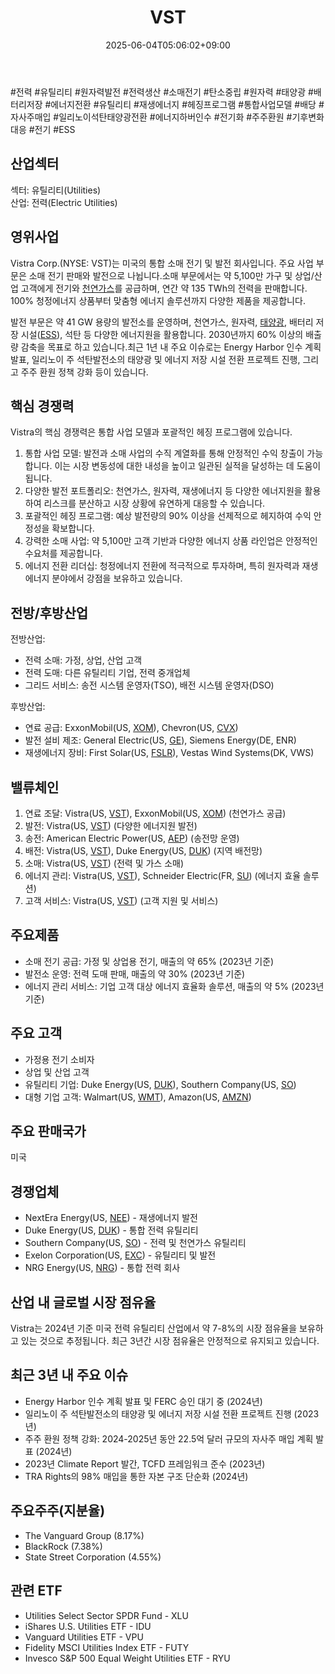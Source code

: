 ﻿---
title: "VST"
date: 2025-06-04T05:06:02+09:00
lastmod: 2025-06-04T05:06:02+09:00
type: docs
sidebar:
  open: true
weight: 944
---
<div style="display:none">
  <meta property="article:published_time" content="2025-06-03T20:06:02Z" />
  <meta property="article:modified_time" content="2025-06-03T20:06:02Z" />
</div>
#전력 #유틸리티 #원자력발전 #전력생산 #소매전기 #탄소중립 #원자력 #태양광 #배터리저장 #에너지전환 #유틸리티 #재생에너지 #헤징프로그램 #통합사업모델 #배당 #자사주매입 #일리노이석탄태양광전환 #에너지하버인수 #전기화 #주주환원 #기후변화대응 #전기 #ESS 

## 산업섹터

섹터: 유틸리티(Utilities)  
산업: 전력(Electric Utilities)

## 영위사업

Vistra Corp.(NYSE: VST)는 미국의 통합 소매 전기 및 발전 회사입니다. 주요 사업 부문은 소매 전기 판매와 발전으로 나뉩니다.소매 부문에서는 약 5,100만 가구 및 상업/산업 고객에게 전기와 [천연가스](/industry-study/천연가스/)를 공급하며, 연간 약 135 TWh의 전력을 판매합니다. 100% 청정에너지 상품부터 맞춤형 에너지 솔루션까지 다양한 제품을 제공합니다.

발전 부문은 약 41 GW 용량의 발전소를 운영하며, 천연가스, 원자력, [태양광](/industry-study/태양광/), 배터리 저장 시설([ESS](/industry-study/ess/)), 석탄 등 다양한 에너지원을 활용합니다. 2030년까지 60% 이상의 배출량 감축을 목표로 하고 있습니다.최근 1년 내 주요 이슈로는 Energy Harbor 인수 계획 발표, 일리노이 주 석탄발전소의 태양광 및 에너지 저장 시설 전환 프로젝트 진행, 그리고 주주 환원 정책 강화 등이 있습니다.

## 핵심 경쟁력

Vistra의 핵심 경쟁력은 통합 사업 모델과 포괄적인 헤징 프로그램에 있습니다.

1. 통합 사업 모델: 발전과 소매 사업의 수직 계열화를 통해 안정적인 수익 창출이 가능합니다. 이는 시장 변동성에 대한 내성을 높이고 일관된 실적을 달성하는 데 도움이 됩니다.
2. 다양한 발전 포트폴리오: 천연가스, 원자력, 재생에너지 등 다양한 에너지원을 활용하여 리스크를 분산하고 시장 상황에 유연하게 대응할 수 있습니다.
3. 포괄적인 헤징 프로그램: 예상 발전량의 90% 이상을 선제적으로 헤지하여 수익 안정성을 확보합니다.
4. 강력한 소매 사업: 약 5,100만 고객 기반과 다양한 에너지 상품 라인업은 안정적인 수요처를 제공합니다.
5. 에너지 전환 리더십: 청정에너지 전환에 적극적으로 투자하며, 특히 원자력과 재생에너지 분야에서 강점을 보유하고 있습니다.

## 전방/후방산업

전방산업:

- 전력 소매: 가정, 상업, 산업 고객
- 전력 도매: 다른 유틸리티 기업, 전력 중개업체
- 그리드 서비스: 송전 시스템 운영자(TSO), 배전 시스템 운영자(DSO)

후방산업:

- 연료 공급: ExxonMobil(US, [XOM](/company-analysis/xom/)), Chevron(US, [CVX](/company-analysis/cvx/))
- 발전 설비 제조: General Electric(US, [GE](/company-analysis/ge/)), Siemens Energy(DE, ENR)
- 재생에너지 장비: First Solar(US, [FSLR](/company-analysis/fslr/)), Vestas Wind Systems(DK, VWS)

## 밸류체인

1. 연료 조달: Vistra(US, [VST](/company-analysis/vst/)), ExxonMobil(US, [XOM](/company-analysis/xom/)) (천연가스 공급)
2. 발전: Vistra(US, [VST](/company-analysis/vst/)) (다양한 에너지원 발전)
3. 송전: American Electric Power(US, [AEP](/company-analysis/aep/)) (송전망 운영)
4. 배전: Vistra(US, [VST](/company-analysis/vst/)), Duke Energy(US, [DUK](/company-analysis/duk/)) (지역 배전망)
5. 소매: Vistra(US, [VST](/company-analysis/vst/)) (전력 및 가스 소매)
6. 에너지 관리: Vistra(US, [VST](/company-analysis/vst/)), Schneider Electric(FR, [SU](/company-analysis/su/)) (에너지 효율 솔루션)
7. 고객 서비스: Vistra(US, [VST](/company-analysis/vst/)) (고객 지원 및 서비스)

## 주요제품

- 소매 전기 공급: 가정 및 상업용 전기, 매출의 약 65% (2023년 기준)
- 발전소 운영: 전력 도매 판매, 매출의 약 30% (2023년 기준)
- 에너지 관리 서비스: 기업 고객 대상 에너지 효율화 솔루션, 매출의 약 5% (2023년 기준)

## 주요 고객

- 가정용 전기 소비자
- 상업 및 산업 고객
- 유틸리티 기업: Duke Energy(US, [DUK](/company-analysis/duk/)), Southern Company(US, [SO](/company-analysis/so/))
- 대형 기업 고객: Walmart(US, [WMT](/company-analysis/wmt/)), Amazon(US, [AMZN](/company-analysis/amzn/))

## 주요 판매국가

미국

## 경쟁업체

- NextEra Energy(US, [NEE](/company-analysis/nee/)) - 재생에너지 발전
- Duke Energy(US, [DUK](/company-analysis/duk/)) - 통합 전력 유틸리티
- Southern Company(US, [SO](/company-analysis/so/)) - 전력 및 천연가스 유틸리티
- Exelon Corporation(US, [EXC](/company-analysis/exc/)) - 유틸리티 및 발전
- NRG Energy(US, [NRG](/company-analysis/nrg/)) - 통합 전력 회사

## 산업 내 글로벌 시장 점유율

Vistra는 2024년 기준 미국 전력 유틸리티 산업에서 약 7-8%의 시장 점유율을 보유하고 있는 것으로 추정됩니다. 최근 3년간 시장 점유율은 안정적으로 유지되고 있습니다.

## 최근 3년 내 주요 이슈

- Energy Harbor 인수 계획 발표 및 FERC 승인 대기 중 (2024년)
- 일리노이 주 석탄발전소의 태양광 및 에너지 저장 시설 전환 프로젝트 진행 (2023년)
- 주주 환원 정책 강화: 2024-2025년 동안 22.5억 달러 규모의 자사주 매입 계획 발표 (2024년)
- 2023년 Climate Report 발간, TCFD 프레임워크 준수 (2023년)
- TRA Rights의 98% 매입을 통한 자본 구조 단순화 (2024년)

## 주요주주(지분율)

- The Vanguard Group (8.17%)
- BlackRock (7.38%)
- State Street Corporation (4.55%)

## 관련 ETF

- Utilities Select Sector SPDR Fund - XLU
- iShares U.S. Utilities ETF - IDU
- Vanguard Utilities ETF - VPU
- Fidelity MSCI Utilities Index ETF - FUTY
- Invesco S&P 500 Equal Weight Utilities ETF - RYU
